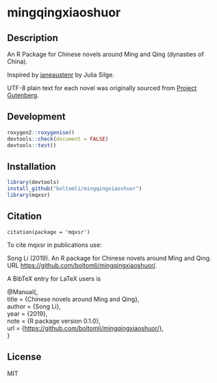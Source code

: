 # mingqingxiaoshuor

## Description

An R Package for Chinese novels around Ming and Qing (dynasties of China).

Inspired by [janeaustenr](https://github.com/juliasilge/janeaustenr) by Julia Silge.

UTF-8 plain text for each novel was originally sourced from [Project Gutenberg](https://www.gutenberg.org/).

## Development

```R
roxygen2::roxygenise()
devtools::check(document = FALSE)
devtools::test()
```

## Installation

```R
library(devtools)
install_github("boltomli/mingqingxiaoshuor")
library(mqxsr)
```

## Citation

`citation(package = 'mqxsr')`

To cite mqxsr in publications use:

  Song Li (2019). An R package for Chinese novels around Ming and Qing. URL
  https://github.com/boltomli/mingqingxiaoshuor/.

A BibTeX entry for LaTeX users is

  @Manual{,  
    title = {Chinese novels around Ming and Qing},  
    author = {Song Li},  
    year = {2019},  
    note = {R package version 0.1.0},  
    url = {https://github.com/boltomli/mingqingxiaoshuor/},  
  }

## License

MIT
